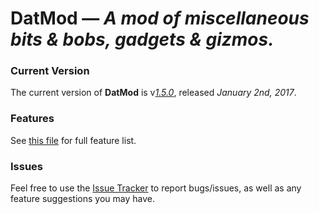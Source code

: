 # **DatMod** &mdash; *A mod of miscellaneous bits & bobs, gadgets & gizmos.*

### Current Version
The current version of **DatMod** is v[*1.5.0*](https://minecraft.curseforge.com/projects/datmod/files/2363415), released *January 2nd, 2017*.

### Features
See [this file](./FEATURES.md) for full feature list.

### Issues
Feel free to use the [Issue Tracker](./issues/) to report bugs/issues, as well as any feature suggestions you may have.